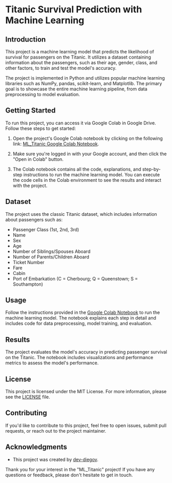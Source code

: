 # Titanic Survival Prediction with Machine Learning

## Introduction

This project is a machine learning model that predicts the likelihood of survival for passengers on the Titanic. It utilizes a dataset containing information about the passengers, such as their age, gender, class, and other factors, to train and test the model's accuracy.

The project is implemented in Python and utilizes popular machine learning libraries such as NumPy, pandas, scikit-learn, and Matplotlib. The primary goal is to showcase the entire machine learning pipeline, from data preprocessing to model evaluation.

## Getting Started

To run this project, you can access it via Google Colab in Google Drive. Follow these steps to get started:

1. Open the project's Google Colab notebook by clicking on the following link: [ML_Titanic Google Colab Notebook](https://colab.research.google.com/github/dev-diegov/ML_Titanic/blob/main/ML_Titanic.ipynb).

2. Make sure you're logged in with your Google account, and then click the "Open in Colab" button.

3. The Colab notebook contains all the code, explanations, and step-by-step instructions to run the machine learning model. You can execute the code cells in the Colab environment to see the results and interact with the project.

## Dataset

The project uses the classic Titanic dataset, which includes information about passengers such as:

- Passenger Class (1st, 2nd, 3rd)
- Name
- Sex
- Age
- Number of Siblings/Spouses Aboard
- Number of Parents/Children Aboard
- Ticket Number
- Fare
- Cabin
- Port of Embarkation (C = Cherbourg; Q = Queenstown; S = Southampton)

## Usage

Follow the instructions provided in the [Google Colab Notebook](https://colab.research.google.com/github/dev-diegov/ML_Titanic/blob/main/ML_Titanic.ipynb) to run the machine learning model. The notebook explains each step in detail and includes code for data preprocessing, model training, and evaluation.

## Results

The project evaluates the model's accuracy in predicting passenger survival on the Titanic. The notebook includes visualizations and performance metrics to assess the model's performance.

## License

This project is licensed under the MIT License. For more information, please see the [LICENSE](LICENSE) file.

## Contributing

If you'd like to contribute to this project, feel free to open issues, submit pull requests, or reach out to the project maintainer.

## Acknowledgments

- This project was created by [dev-diegov](https://github.com/dev-diegov).

Thank you for your interest in the "ML_Titanic" project! If you have any questions or feedback, please don't hesitate to get in touch.
